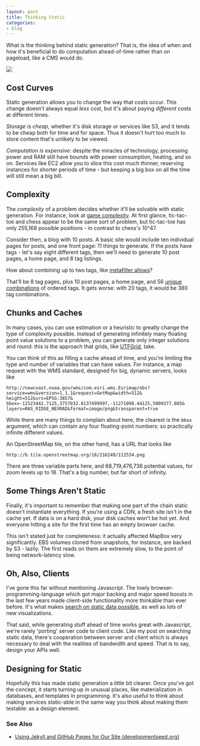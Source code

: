 ```yaml
---
layout: post
title: Thinking Static
categories:
- blog
---
```


What is the thinking behind static generation? That is, the idea of when
and how it's beneficial to do computation ahead-of-time rather than on pageload,
like a CMS would do.

![](http://farm9.staticflickr.com/8221/8327127545_0a47e9192c_b.jpg)

## Cost Curves

Static generation allows you to change the way that costs occur. This change
doesn't always equal _less_ cost, but it's about paying _different_ costs
at different times.

_Storage is cheap_, whether it's disk storage or services
like S3, and it tends to be cheap both for time and for space. Thus it doesn't
hurt too much to store content that's unlikely to be viewed.

_Computation is expensive_: despite the miracles of technology, processing
power and RAM still have bounds with power consumption, heating, and so on.
Services like EC2 allow you to slice this cost much thinner, reserving
instances for shorter periods of time - but keeping a big box on all the time
will still mean a big bill.

## Complexity

The _complexity_ of a problem decides whether it'll be solvable with
static generation. For instance, look at
[game complexity](http://en.wikipedia.org/wiki/Game_complexity). At first
glance, tic-tac-toe and chess appear to be the same sort of problem, but
tic-tac-toe has only 255,168 possible positions - in contrast to
chess's 10^47.

Consider then, a blog with 10 posts. A basic site would include ten
individual pages for posts, and one front page: 11 things to generate.
If the posts have tags - let's say eight different tags, then we'll need
to generate 10 post pages, a home page, and 8 tag listings.

How about combining up to two tags,
like [metafilter allows](http://ask.metafilter.com/tags/food+vegetarian)?

That'll be 8 tag pages, plus 10 post pages, a home page, and 56 [unique combinations](http://www.askamathematician.com/2010/04/q-how-do-i-count-the-number-of-ways-of-pickingchoosingtaking-k-items-from-a-listgroupset-of-n-items-when-order-doesdoesnt-matter/)
of ordered tags. It gets worse: with 20 tags, it would be 380 tag combinations.

## Chunks and Caches

In many cases, you can use estimation or a heuristic to greatly change the
type of complexity possible. Instead of generating infinitely many floating
point value solutions to a problem, you can generate only integer solutions
and round: this is the approach that grids, like [UTFGrid](https://github.com/mapbox/utfgrid-spec),
take.

You can think of this as filling a cache ahead of time, and you're limiting
the type and number of variables that can have values. For instance,
a map request with the WMS standard, designed for big, dynamic servers,
looks like

    http://nowcoast.noaa.gov/wms/com.esri.wms.Esrimap/obs?
    service=wms&version=1.1.1&request=GetMap&width=512&
    height=512&srs=EPSG:3857&
    bbox=-12523442.7125,3757032.8137499997,-11271098.44125,5009377.085&
    layers=RAS_RIDGE_NEXRAD&format=image/png&transparent=true

While there are many things to complain about here, the clearest is the
`bbox` argument, which can contain any four floating-point numbers: so
practically infinite different values.

An OpenStreetMap tile, on the other hand, has a URL that looks like

    http://b.tile.openstreetmap.org/18/216249/112534.png

There are three variable parts here, and 68,719,476,736 potential values,
for zoom levels up to 18. That's a big number, but far short of infinity.

## Some Things Aren't Static

Finally, it's important to remember that making one part of the chain
static doesn't instantiate everything. If you're using a CDN, a fresh
site isn't in the cache yet. If data is on a hard disk, your disk caches
won't be hot yet. And everyone hitting a site for the first time has an
empty browser cache.

This isn't stated just for completeness: it actually affected MapBox
very significantly. EBS volumes
cloned from snapshots, for instance, are backed by S3 - lazily. The first reads on
them are extremely slow, to the point of being network-latency slow.

## Oh, Also, Clients

I've gone this far without mentioning Javascript. The lowly browser-programming-language
which got major backing and major speed boosts in the last few years made
client-side functionality more thinkable than ever before. It's what makes
[search on static data possible](http://macwright.org/2012/11/14/indexing-searching-big-static-data.html),
as well as lots of new visualizations.

That said, while generating stuff ahead of time works great with Javascript,
we're rarely 'porting' server code to client code. Like my post on searching
static data, there's cooperation between server and client which is always
necessary to deal with the realities of bandwidth and speed. That is to say,
design your APIs well.

## Designing for Static

Hopefully this has made static generation a little bit clearer. Once you've
got the concept, it starts turning up in unusual places, like materialization
in databases, and templates in programming. It's also useful to think about
making services static-able in the same way you think about making them
testable: as a design element.

### See Also

* [Using Jekyll and GitHub Pages for Our Site (developmentseed.org)](http://developmentseed.org/blog/2011/09/09/jekyll-github-pages/)
